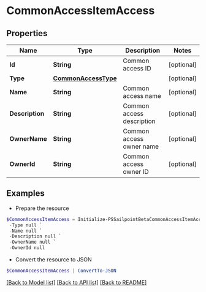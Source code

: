 # CommonAccessItemAccess
## Properties

Name | Type | Description | Notes
------------ | ------------- | ------------- | -------------
**Id** | **String** | Common access ID | [optional] 
**Type** | [**CommonAccessType**](CommonAccessType.md) |  | [optional] 
**Name** | **String** | Common access name | [optional] 
**Description** | **String** | Common access description | [optional] 
**OwnerName** | **String** | Common access owner name | [optional] 
**OwnerId** | **String** | Common access owner ID | [optional] 

## Examples

- Prepare the resource
```powershell
$CommonAccessItemAccess = Initialize-PSSailpointBetaCommonAccessItemAccess  -Id null `
 -Type null `
 -Name null `
 -Description null `
 -OwnerName null `
 -OwnerId null
```

- Convert the resource to JSON
```powershell
$CommonAccessItemAccess | ConvertTo-JSON
```

[[Back to Model list]](../README.md#documentation-for-models) [[Back to API list]](../README.md#documentation-for-api-endpoints) [[Back to README]](../README.md)

